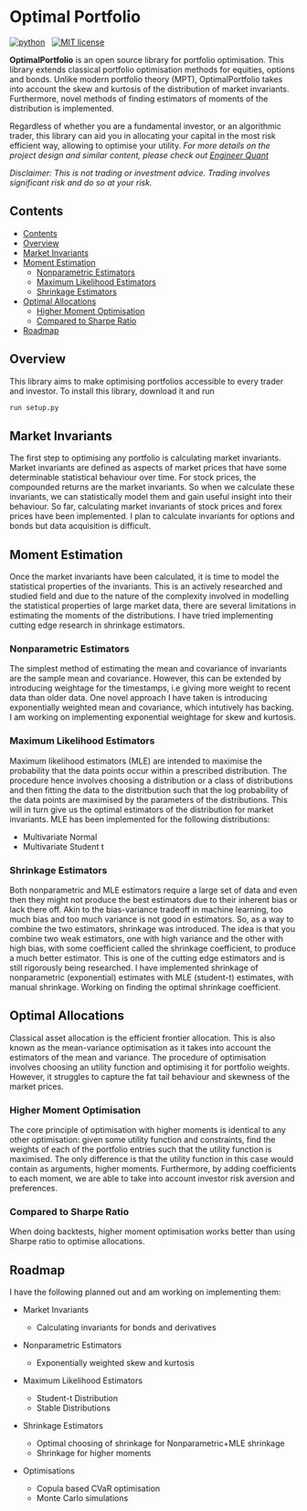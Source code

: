 # Optimal Portfolio

<p align="left">
    <a href="https://www.python.org/">
        <img src="https://ForTheBadge.com/images/badges/made-with-python.svg"
            alt="python"></a> &nbsp;
    <a href="https://opensource.org/licenses/MIT">
        <img src="https://img.shields.io/badge/License-MIT-brightgreen.svg?style=flat-square"
            alt="MIT license"></a> &nbsp;
</p>

**OptimalPortfolio** is an open source library for portfolio optimisation. This library extends classical portfolio optimisation methods for equities, options and bonds. Unlike modern portfolio theory (MPT), OptimalPortfolio takes into account the skew and kurtosis of the distribution of market invariants. Furthermore, novel methods of finding estimators of moments of the distribution is implemented. 

Regardless of whether you are a fundamental investor, or an algorithmic trader, this library can aid you in allocating your capital in the most risk efficient way, allowing to optimise your utility. *For more details on the project design and similar content, please check out [Engineer Quant](https://medium.com/engineer-quant)*

*Disclaimer: This is not trading or investment advice. Trading involves significant risk and do so at your risk.*


## Contents
- [Contents](#contents)
- [Overview](#overview)
- [Market Invariants](#market-invariants)
- [Moment Estimation](#moment-estimation)
    - [Nonparametric Estimators](#nonparametric-estimators)
    - [Maximum Likelihood Estimators](#maximum-likelihood-estimators)
    - [Shrinkage Estimators](#shrinkage-estimators)
- [Optimal Allocations](#optimal-allocations)
    - [Higher Moment Optimisation](#higher-moment-optimisation)
    - [Compared to Sharpe Ratio](#compared-to-sharpe-ratio)
- [Roadmap](#roadmap)

## Overview
This library aims to make optimising portfolios accessible to every trader and investor. To install this library, download it and run
```python
run setup.py
```


## Market Invariants
The first step to optimising any portfolio is calculating market invariants. Market invariants are defined as aspects of market prices that have some determinable statistical behaviour over time. For stock prices, the compounded returns are the market invariants. So when we calculate these invariants, we can statistically model them and gain useful insight into their behaviour. So far, calculating market invariants of stock prices and forex prices have been implemented. I plan to calculate invariants for options and bonds but data acquisition is difficult. 

## Moment Estimation
Once the market invariants have been calculated, it is time to model the statistical properties of the invariants. This is an actively researched and studied field and due to the nature of the complexity involved in modelling the statistical properties of large market data, there are several limitations in estimating the moments of the distributions. I have tried implementing cutting edge research in shrinkage estimators. 

### Nonparametric Estimators
The simplest method of estimating the mean and covariance of invariants are the sample mean and covariance. However, this can be extended by introducing weightage for the timestamps, i.e giving more weight to recent data than older data. One novel approach I have taken is introducing exponentially weighted mean and covariance, which intutively has backing. I am working on implementing exponential weightage for skew and kurtosis. 

### Maximum Likelihood Estimators
Maximum likelihood estimators (MLE) are intended to maximise the probability that the data points occur within a prescribed distribution. The procedure hence involves choosing a distribution or a class of distributions and then fitting the data to the distritbution such that the log probability of the data points are maximised by the parameters of the distributions. This will in turn give us the optimal estimators of the distribution for market invariants. MLE has been implemented for the following distributions:

- Multivariate Normal
- Multivariate Student t 

### Shrinkage Estimators
Both nonparametric and MLE estimators require a large set of data and even then they might not produce the best estimators due to their inherent bias or lack there off. Akin to the bias-variance tradeoff in machine learning, too much bias and too much variance is not good in estimators. So, as a way to combine the two estimators, shrinkage was introduced. The idea is that you combine two weak estimators, one with high variance and the other with high bias, with some coefficient called the shrinkage coefficient, to produce a much better estimator. This is one of the cutting edge estimators and is still rigorously being researched. I have implemented shrinkage of nonparametric (exponential) estimates with MLE (student-t) estimates, with manual shrinkage. Working on finding the optimal shrinkage coefficient. 

## Optimal Allocations
Classical asset allocation is the efficient frontier allocation. This is also known as the mean-variance optimisation as it takes into account the estimators of the mean and variance. The procedure of optimisation involves choosing an utility function and optimising it for portfolio weights. However, it struggles to capture the fat tail behaviour and skewness of the market prices. 

### Higher Moment Optimisation
The core principle of optimisation with higher moments is identical to any other optimisation: given some utility function and constraints, find the weights of each of the portfolio entries such that the utility function is maximised. The only difference is that the utility function in this case would contain as arguments, higher moments. Furthermore, by adding coefficients to each moment, we are able to take into account investor risk aversion and preferences. 

### Compared to Sharpe Ratio
When doing backtests, higher moment optimisation works better than using Sharpe ratio to optimise allocations. 

## Roadmap
I have the following planned out and am working on implementing them:

- Market Invariants
  - Calculating invariants for bonds and derivatives

- Nonparametric Estimators
  - Exponentially weighted skew and kurtosis
- Maximum Likelihood Estimators
  - Student-t Distribution
  - Stable Distributions
- Shrinkage Estimators
  - Optimal choosing of shrinkage for Nonparametric+MLE shrinkage
  - Shrinkage for higher moments

- Optimisations
  - Copula based CVaR optimisation
  - Monte Carlo simulations
 
  
